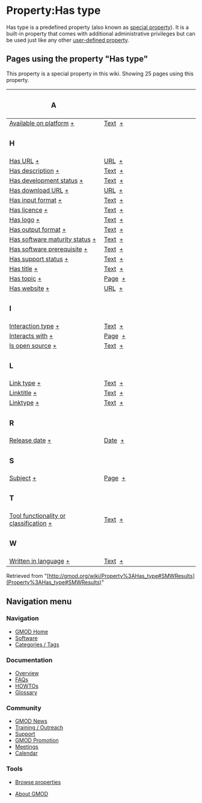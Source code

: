 



<span id="top"></span>




# <span dir="auto">Property:Has type</span>











Has type is a predefined property (also known as <a
href="https://www.semantic-mediawiki.org/wiki/Help:Special_properties"
class="external text" rel="nofollow">special property</a>). It is a
built-in property that comes with additional administrative privileges
but can be used just like any other
<a href="https://www.semantic-mediawiki.org/wiki/Property"
class="external text" rel="nofollow">user-defined property</a>.



  
<span id="SMWResults"></span>



## Pages using the property "Has type"

This property is a special property in this wiki. Showing 25 pages using
this property.

<table style="width: 100%; ">
<colgroup>
<col style="width: 50%" />
<col style="width: 50%" />
</colgroup>
<thead>
<tr class="header">
<th class="smwpropname"><h3 id="a">A</h3></th>
<th></th>
</tr>
</thead>
<tbody>
<tr class="odd">
<td class="smwpropname"><a href="Property%3AAvailable_on_platform"
title="Property:Available on platform">Available on platform</a> <span
class="smwbrowse"><a
href="Special%3ABrowse/Property%3AAvailable-20on-20platform"
title="Special%3ABrowse/Property%3AAvailable-20on-20platform">+</a></span></td>
<td class="smwprops"><a href="Special%3ATypes/Text"
title="Special%3ATypes/Text">Text</a>  <span class="smwsearch"><a
href="Special%3ASearchByProperty/Has-20type/Text"
title="Special%3ASearchByProperty/Has-20type/Text">+</a></span></td>
</tr>
<tr class="even">
<td class="smwpropname"><h3 id="h">H</h3></td>
<td></td>
</tr>
<tr class="odd">
<td class="smwpropname"><a href="Property%3AHas_URL"
title="Property:Has URL">Has URL</a> <span class="smwbrowse"><a
href="Special%3ABrowse/Property%3AHas-20URL"
title="Special%3ABrowse/Property%3AHas-20URL">+</a></span></td>
<td class="smwprops"><a href="Special%3ATypes/URL"
title="Special%3ATypes/URL">URL</a>  <span class="smwsearch"><a
href="Special%3ASearchByProperty/Has-20type/URL"
title="Special%3ASearchByProperty/Has-20type/URL">+</a></span></td>
</tr>
<tr class="even">
<td class="smwpropname"><a href="Property%3AHas_description"
title="Property:Has description">Has description</a> <span
class="smwbrowse"><a href="Special%3ABrowse/Property%3AHas-20description"
title="Special%3ABrowse/Property%3AHas-20description">+</a></span></td>
<td class="smwprops"><a href="Special%3ATypes/Text"
title="Special%3ATypes/Text">Text</a>  <span class="smwsearch"><a
href="Special%3ASearchByProperty/Has-20type/Text"
title="Special%3ASearchByProperty/Has-20type/Text">+</a></span></td>
</tr>
<tr class="odd">
<td class="smwpropname"><a href="Property%3AHas_development_status"
title="Property:Has development status">Has development status</a> <span
class="smwbrowse"><a
href="Special%3ABrowse/Property%3AHas-20development-20status"
title="Special%3ABrowse/Property%3AHas-20development-20status">+</a></span></td>
<td class="smwprops"><a href="Special%3ATypes/Text"
title="Special%3ATypes/Text">Text</a>  <span class="smwsearch"><a
href="Special%3ASearchByProperty/Has-20type/Text"
title="Special%3ASearchByProperty/Has-20type/Text">+</a></span></td>
</tr>
<tr class="even">
<td class="smwpropname"><a href="Property%3AHas_download_URL"
title="Property:Has download URL">Has download URL</a> <span
class="smwbrowse"><a href="Special%3ABrowse/Property%3AHas-20download-20URL"
title="Special%3ABrowse/Property%3AHas-20download-20URL">+</a></span></td>
<td class="smwprops"><a href="Special%3ATypes/URL"
title="Special%3ATypes/URL">URL</a>  <span class="smwsearch"><a
href="Special%3ASearchByProperty/Has-20type/URL"
title="Special%3ASearchByProperty/Has-20type/URL">+</a></span></td>
</tr>
<tr class="odd">
<td class="smwpropname"><a href="Property%3AHas_input_format"
title="Property:Has input format">Has input format</a> <span
class="smwbrowse"><a href="Special%3ABrowse/Property%3AHas-20input-20format"
title="Special%3ABrowse/Property%3AHas-20input-20format">+</a></span></td>
<td class="smwprops"><a href="Special%3ATypes/Text"
title="Special%3ATypes/Text">Text</a>  <span class="smwsearch"><a
href="Special%3ASearchByProperty/Has-20type/Text"
title="Special%3ASearchByProperty/Has-20type/Text">+</a></span></td>
</tr>
<tr class="even">
<td class="smwpropname"><a href="Property%3AHas_licence"
title="Property:Has licence">Has licence</a> <span class="smwbrowse"><a
href="Special%3ABrowse/Property%3AHas-20licence"
title="Special%3ABrowse/Property%3AHas-20licence">+</a></span></td>
<td class="smwprops"><a href="Special%3ATypes/Text"
title="Special%3ATypes/Text">Text</a>  <span class="smwsearch"><a
href="Special%3ASearchByProperty/Has-20type/Text"
title="Special%3ASearchByProperty/Has-20type/Text">+</a></span></td>
</tr>
<tr class="odd">
<td class="smwpropname"><a href="Property%3AHas_logo"
title="Property:Has logo">Has logo</a> <span class="smwbrowse"><a
href="Special%3ABrowse/Property%3AHas-20logo"
title="Special%3ABrowse/Property%3AHas-20logo">+</a></span></td>
<td class="smwprops"><a href="Special%3ATypes/Text"
title="Special%3ATypes/Text">Text</a>  <span class="smwsearch"><a
href="Special%3ASearchByProperty/Has-20type/Text"
title="Special%3ASearchByProperty/Has-20type/Text">+</a></span></td>
</tr>
<tr class="even">
<td class="smwpropname"><a href="Property%3AHas_output_format"
title="Property:Has output format">Has output format</a> <span
class="smwbrowse"><a
href="Special%3ABrowse/Property%3AHas-20output-20format"
title="Special%3ABrowse/Property%3AHas-20output-20format">+</a></span></td>
<td class="smwprops"><a href="Special%3ATypes/Text"
title="Special%3ATypes/Text">Text</a>  <span class="smwsearch"><a
href="Special%3ASearchByProperty/Has-20type/Text"
title="Special%3ASearchByProperty/Has-20type/Text">+</a></span></td>
</tr>
<tr class="odd">
<td class="smwpropname"><a href="Property%3AHas_software_maturity_status"
title="Property:Has software maturity status">Has software maturity
status</a> <span class="smwbrowse"><a
href="Special%3ABrowse/Property%3AHas-20software-20maturity-20status"
title="Special%3ABrowse/Property%3AHas-20software-20maturity-20status">+</a></span></td>
<td class="smwprops"><a href="Special%3ATypes/Text"
title="Special%3ATypes/Text">Text</a>  <span class="smwsearch"><a
href="Special%3ASearchByProperty/Has-20type/Text"
title="Special%3ASearchByProperty/Has-20type/Text">+</a></span></td>
</tr>
<tr class="even">
<td class="smwpropname"><a href="Property%3AHas_software_prerequisite"
title="Property:Has software prerequisite">Has software
prerequisite</a> <span class="smwbrowse"><a
href="Special%3ABrowse/Property%3AHas-20software-20prerequisite"
title="Special%3ABrowse/Property%3AHas-20software-20prerequisite">+</a></span></td>
<td class="smwprops"><a href="Special%3ATypes/Text"
title="Special%3ATypes/Text">Text</a>  <span class="smwsearch"><a
href="Special%3ASearchByProperty/Has-20type/Text"
title="Special%3ASearchByProperty/Has-20type/Text">+</a></span></td>
</tr>
<tr class="odd">
<td class="smwpropname"><a href="Property%3AHas_support_status"
title="Property:Has support status">Has support status</a> <span
class="smwbrowse"><a
href="Special%3ABrowse/Property%3AHas-20support-20status"
title="Special%3ABrowse/Property%3AHas-20support-20status">+</a></span></td>
<td class="smwprops"><a href="Special%3ATypes/Text"
title="Special%3ATypes/Text">Text</a>  <span class="smwsearch"><a
href="Special%3ASearchByProperty/Has-20type/Text"
title="Special%3ASearchByProperty/Has-20type/Text">+</a></span></td>
</tr>
<tr class="even">
<td class="smwpropname"><a href="Property%3AHas_title"
title="Property:Has title">Has title</a> <span class="smwbrowse"><a
href="Special%3ABrowse/Property%3AHas-20title"
title="Special%3ABrowse/Property%3AHas-20title">+</a></span></td>
<td class="smwprops"><a href="Special%3ATypes/Text"
title="Special%3ATypes/Text">Text</a>  <span class="smwsearch"><a
href="Special%3ASearchByProperty/Has-20type/Text"
title="Special%3ASearchByProperty/Has-20type/Text">+</a></span></td>
</tr>
<tr class="odd">
<td class="smwpropname"><a href="Property%3AHas_topic"
title="Property:Has topic">Has topic</a> <span class="smwbrowse"><a
href="Special%3ABrowse/Property%3AHas-20topic"
title="Special%3ABrowse/Property%3AHas-20topic">+</a></span></td>
<td class="smwprops"><a href="Special%3ATypes/Page"
title="Special%3ATypes/Page">Page</a>  <span class="smwsearch"><a
href="Special%3ASearchByProperty/Has-20type/Page"
title="Special%3ASearchByProperty/Has-20type/Page">+</a></span></td>
</tr>
<tr class="even">
<td class="smwpropname"><a href="Property%3AHas_website"
title="Property:Has website">Has website</a> <span class="smwbrowse"><a
href="Special%3ABrowse/Property%3AHas-20website"
title="Special%3ABrowse/Property%3AHas-20website">+</a></span></td>
<td class="smwprops"><a href="Special%3ATypes/URL"
title="Special%3ATypes/URL">URL</a>  <span class="smwsearch"><a
href="Special%3ASearchByProperty/Has-20type/URL"
title="Special%3ASearchByProperty/Has-20type/URL">+</a></span></td>
</tr>
<tr class="odd">
<td class="smwpropname"><h3 id="i">I</h3></td>
<td></td>
</tr>
<tr class="even">
<td class="smwpropname"><a href="Property%3AInteraction_type"
title="Property:Interaction type">Interaction type</a> <span
class="smwbrowse"><a href="Special%3ABrowse/Property%3AInteraction-20type"
title="Special%3ABrowse/Property%3AInteraction-20type">+</a></span></td>
<td class="smwprops"><a href="Special%3ATypes/Text"
title="Special%3ATypes/Text">Text</a>  <span class="smwsearch"><a
href="Special%3ASearchByProperty/Has-20type/Text"
title="Special%3ASearchByProperty/Has-20type/Text">+</a></span></td>
</tr>
<tr class="odd">
<td class="smwpropname"><a href="Property%3AInteracts_with"
title="Property:Interacts with">Interacts with</a> <span
class="smwbrowse"><a href="Special%3ABrowse/Property%3AInteracts-20with"
title="Special%3ABrowse/Property%3AInteracts-20with">+</a></span></td>
<td class="smwprops"><a href="Special%3ATypes/Page"
title="Special%3ATypes/Page">Page</a>  <span class="smwsearch"><a
href="Special%3ASearchByProperty/Has-20type/Page"
title="Special%3ASearchByProperty/Has-20type/Page">+</a></span></td>
</tr>
<tr class="even">
<td class="smwpropname"><a href="Property%3AIs_open_source"
title="Property:Is open source">Is open source</a> <span
class="smwbrowse"><a href="Special%3ABrowse/Property%3AIs-20open-20source"
title="Special%3ABrowse/Property%3AIs-20open-20source">+</a></span></td>
<td class="smwprops"><a href="Special%3ATypes/Text"
title="Special%3ATypes/Text">Text</a>  <span class="smwsearch"><a
href="Special%3ASearchByProperty/Has-20type/Text"
title="Special%3ASearchByProperty/Has-20type/Text">+</a></span></td>
</tr>
<tr class="odd">
<td class="smwpropname"><h3 id="l">L</h3></td>
<td></td>
</tr>
<tr class="even">
<td class="smwpropname"><a href="Property%3ALink_type"
title="Property:Link type">Link type</a> <span class="smwbrowse"><a
href="Special%3ABrowse/Property%3ALink-20type"
title="Special%3ABrowse/Property%3ALink-20type">+</a></span></td>
<td class="smwprops"><a href="Special%3ATypes/Text"
title="Special%3ATypes/Text">Text</a>  <span class="smwsearch"><a
href="Special%3ASearchByProperty/Has-20type/Text"
title="Special%3ASearchByProperty/Has-20type/Text">+</a></span></td>
</tr>
<tr class="odd">
<td class="smwpropname"><a href="Property%3ALinktitle"
title="Property%3ALinktitle">Linktitle</a> <span class="smwbrowse"><a
href="Special%3ABrowse/Property%3ALinktitle"
title="Special%3ABrowse/Property%3ALinktitle">+</a></span></td>
<td class="smwprops"><a href="Special%3ATypes/Text"
title="Special%3ATypes/Text">Text</a>  <span class="smwsearch"><a
href="Special%3ASearchByProperty/Has-20type/Text"
title="Special%3ASearchByProperty/Has-20type/Text">+</a></span></td>
</tr>
<tr class="even">
<td class="smwpropname"><a href="Property%3ALinktype"
title="Property%3ALinktype">Linktype</a> <span class="smwbrowse"><a
href="Special%3ABrowse/Property%3ALinktype"
title="Special%3ABrowse/Property%3ALinktype">+</a></span></td>
<td class="smwprops"><a href="Special%3ATypes/Text"
title="Special%3ATypes/Text">Text</a>  <span class="smwsearch"><a
href="Special%3ASearchByProperty/Has-20type/Text"
title="Special%3ASearchByProperty/Has-20type/Text">+</a></span></td>
</tr>
<tr class="odd">
<td class="smwpropname"><h3 id="r">R</h3></td>
<td></td>
</tr>
<tr class="even">
<td class="smwpropname"><a href="Property%3ARelease_date"
title="Property:Release date">Release date</a> <span
class="smwbrowse"><a href="Special%3ABrowse/Property%3ARelease-20date"
title="Special%3ABrowse/Property%3ARelease-20date">+</a></span></td>
<td class="smwprops"><a href="Special%3ATypes/Date"
title="Special%3ATypes/Date">Date</a>  <span class="smwsearch"><a
href="Special%3ASearchByProperty/Has-20type/Date"
title="Special%3ASearchByProperty/Has-20type/Date">+</a></span></td>
</tr>
<tr class="odd">
<td class="smwpropname"><h3 id="s">S</h3></td>
<td></td>
</tr>
<tr class="even">
<td class="smwpropname"><a href="Property%3ASubject"
title="Property%3ASubject">Subject</a> <span class="smwbrowse"><a
href="Special%3ABrowse/Property%3ASubject"
title="Special%3ABrowse/Property%3ASubject">+</a></span></td>
<td class="smwprops"><a href="Special%3ATypes/Page"
title="Special%3ATypes/Page">Page</a>  <span class="smwsearch"><a
href="Special%3ASearchByProperty/Has-20type/Page"
title="Special%3ASearchByProperty/Has-20type/Page">+</a></span></td>
</tr>
<tr class="odd">
<td class="smwpropname"><h3 id="t">T</h3></td>
<td></td>
</tr>
<tr class="even">
<td class="smwpropname"><a
href="Property%3ATool_functionality_or_classification"
title="Property:Tool functionality or classification">Tool functionality
or classification</a> <span class="smwbrowse"><a
href="Special%3ABrowse/Property%3ATool-20functionality-20or-20classification"
title="Special%3ABrowse/Property%3ATool-20functionality-20or-20classification">+</a></span></td>
<td class="smwprops"><a href="Special%3ATypes/Text"
title="Special%3ATypes/Text">Text</a>  <span class="smwsearch"><a
href="Special%3ASearchByProperty/Has-20type/Text"
title="Special%3ASearchByProperty/Has-20type/Text">+</a></span></td>
</tr>
<tr class="odd">
<td class="smwpropname"><h3 id="w">W</h3></td>
<td></td>
</tr>
<tr class="even">
<td class="smwpropname"><a href="Property%3AWritten_in_language"
title="Property:Written in language">Written in language</a> <span
class="smwbrowse"><a
href="Special%3ABrowse/Property%3AWritten-20in-20language"
title="Special%3ABrowse/Property%3AWritten-20in-20language">+</a></span></td>
<td class="smwprops"><a href="Special%3ATypes/Text"
title="Special%3ATypes/Text">Text</a>  <span class="smwsearch"><a
href="Special%3ASearchByProperty/Has-20type/Text"
title="Special%3ASearchByProperty/Has-20type/Text">+</a></span></td>
</tr>
</tbody>
</table>




Retrieved from
"[http://gmod.org/wiki/Property%3AHas_type#SMWResults](Property%3AHas_type#SMWResults)"





## Navigation menu






### 





### Navigation



- <span id="n-GMOD-Home">[GMOD Home](Main_Page)</span>
- <span id="n-Software">[Software](GMOD_Components)</span>
- <span id="n-Categories-.2F-Tags">[Categories /
  Tags](Categories)</span>




### Documentation



- <span id="n-Overview">[Overview](Overview)</span>
- <span id="n-FAQs">[FAQs](Category%3AFAQ)</span>
- <span id="n-HOWTOs">[HOWTOs](Category%3AHOWTO)</span>
- <span id="n-Glossary">[Glossary](Glossary)</span>




### Community



- <span id="n-GMOD-News">[GMOD News](GMOD_News)</span>
- <span id="n-Training-.2F-Outreach">[Training /
  Outreach](Training_and_Outreach)</span>
- <span id="n-Support">[Support](Support)</span>
- <span id="n-GMOD-Promotion">[GMOD Promotion](GMOD_Promotion)</span>
- <span id="n-Meetings">[Meetings](Meetings)</span>
- <span id="n-Calendar">[Calendar](Calendar)</span>




### Tools

- <span id="t-smwbrowselink"><a href="Special%3ABrowse/Property%3AHas_type" rel="smw-browse">Browse
  properties</a></span>



- <span id="footer-places-about">[About
  GMOD](GMOD%3AAbout "GMOD%3AAbout")</span>

<!-- -->




